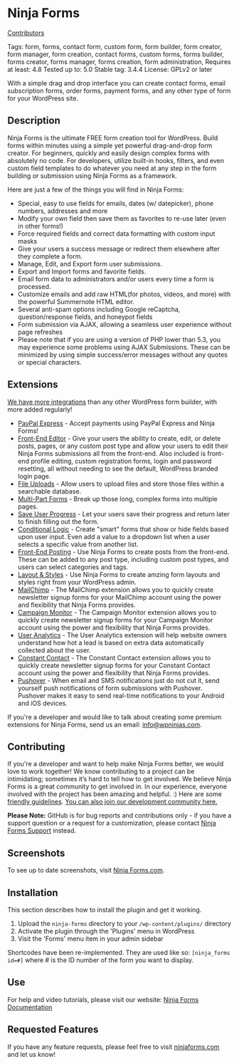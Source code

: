 # Ninja Forms
[Contributors](https://github.com/wpninjas/ninja-forms/graphs/contributors)

Tags: form, forms, contact form, custom form, form builder, form creator, form manager, form creation, contact forms, custom forms, forms builder, forms creator, forms manager, forms creation, form administration,
Requires at least: 4.8
Tested up to: 5.0
Stable tag: 3.4.4
License: GPLv2 or later

With a simple drag and drop interface you can create contact forms, email subscription forms, order forms, payment forms, and any other type of form for your WordPress site.

## Description
Ninja Forms is the ultimate FREE form creation tool for WordPress. Build forms within minutes using a simple yet powerful drag-and-drop form creator. For beginners, quickly and easily design complex forms with absolutely no code. For developers, utilize built-in hooks, filters, and even custom field templates to do whatever you need at any step in the form building or submission using Ninja Forms as a framework.

Here are just a few of the things you will find in Ninja Forms:

* Special, easy to use fields for emails, dates (w/ datepicker), phone numbers, addresses and more
* Modify your own field then save them as favorites to re-use later (even in other forms!)
* Force required fields and correct data formatting with custom input masks
* Give your users a success message or redirect them elsewhere after they complete a form.
* Manage, Edit, and Export form user submissions.
* Export and Import forms and favorite fields.
* Email form data to administrators and/or users every time a form is processed.
* Customize emails and add raw HTML(for photos, videos, and more) with the powerful Summernote HTML editor.
* Several anti-spam options including Google reCaptcha, question/response fields, and honeypot fields
* Form submission via AJAX, allowing a seamless user experience without page refreshes
* Please note that if you are using a version of PHP lower than 5.3, you may experience some problems using AJAX Submissions. These can be minimized by using simple success/error messages without any quotes or special characters.

## Extensions

[We have more integrations](https://ninjaforms.com/extensions/) than any other WordPress form builder, with more added regularly!

* [PayPal Express](http://ninjaforms.com/downloads/paypal-express/) - Accept payments using PayPal Express and Ninja Forms!
* [Front-End Editor](http://ninjaforms.com/downloads/front-end-editor/) - Give your users the ability to create, edit, or delete posts, pages, or any custom post type and allow your users to edit their Ninja Forms submissions all from the front-end. Also included is front-end profile editing, custom registration forms, login and password resetting, all without needing to see the default, WordPress branded login page.
* [File Uploads](http://ninjaforms.com/downloads/file-uploads/) - Allow users to upload files and store those files within a searchable database.
* [Multi-Part Forms](http://ninjaforms.com/downloads/multi-part-forms/) - Break up those long, complex forms into multiple pages.
* [Save User Progress](http://ninjaforms.com/downloads/save-user-progress/) - Let your users save their progress and return later to finish filling out the form.
* [Conditional Logic](http://ninjaforms.com/downloads/conditional-logic/) - Create "smart" forms that show or hide fields based upon user input. Even add a value to a dropdown list when a user selects a specific value from another list.
* [Front-End Posting](http://ninjaforms.com/downloads/front-end-posting/) - Use Ninja Forms to create posts from the front-end. These can be added to any post type, including custom post types, and users can select categories and tags.
* [Layout & Styles](http://ninjaforms.com/downloads/layout-styles/) - Use Ninja Forms to create amzing form layouts and styles right from your WordPress admin.
* [MailChimp](http://ninjaforms.com/downloads/mail-chimp/) - The MailChimp extension allows you to quickly create newsletter signup forms for your MailChimp account using the power and flexibility that Ninja Forms provides.
* [Campaign Monitor](http://ninjaforms.com/downloads/campaign-monitor/) - The Campaign Monitor extension allows you to quickly create newsletter signup forms for your Campaign Monitor account using the power and flexibility that Ninja Forms provides.
* [User Analytics](http://ninjaforms.com/downloads/user-analytics/) - The User Analytics extension will help website owners understand how hot a lead is based on extra data automatically collected about the user.
* [Constant Contact](http://ninjaforms.com/downloads/constant-contact/) - The Constant Contact extension allows you to quickly create newsletter signup forms for your Constant Contact account using the power and flexibility that Ninja Forms provides.
* [Pushover](http://ninjaforms.com/downloads/pushover/) - When email and SMS notifications just do not cut it, send yourself push notifications of form submissions with Pushover. Pushover makes it easy to send real-time notifications to your Android and iOS devices.

If you're a developer and would like to talk about creating some premium extensions for Ninja Forms, send us an email: info@wpninjas.com.

## Contributing

If you're a developer and want to help make Ninja Forms better, we would love to work together! We know contributing to a project can be intimidating; sometimes it’s hard to tell how to get involved. We believe Ninja Forms is a great community to get involved in. In our experience, everyone involved with the project has been amazing and helpful. :)
Here are some [friendly guidelines](https://github.com/wpninjas/ninja-forms/blob/master/.github/CONTRIBUTING.md).  [You can also join our development community here.](http://developer.ninjaforms.com/)

__Please Note:__ GitHub is for bug reports and contributions only - if you have a support question or a request for a customization, please contact [Ninja Forms Support](http://ninjaforms.com/contact/) instead.

## Screenshots

To see up to date screenshots, visit [Ninja Forms.com](http://ninjaforms.com/).

## Installation

This section describes how to install the plugin and get it working.

1. Upload the `ninja-forms` directory to your `/wp-content/plugins/` directory
2. Activate the plugin through the 'Plugins' menu in WordPress
3. Visit the 'Forms' menu item in your admin sidebar

Shortcodes have been re-implemented. They are used like so: `[ninja_forms id=#]` where # is the ID number of the form you want to display.

## Use

For help and video tutorials, please visit our website: [Ninja Forms Documentation](http://ninjaforms.com/documentation/)

## Requested Features

If you have any feature requests, please feel free to visit [ninjaforms.com](http://ninjaforms.com) and let us know!
